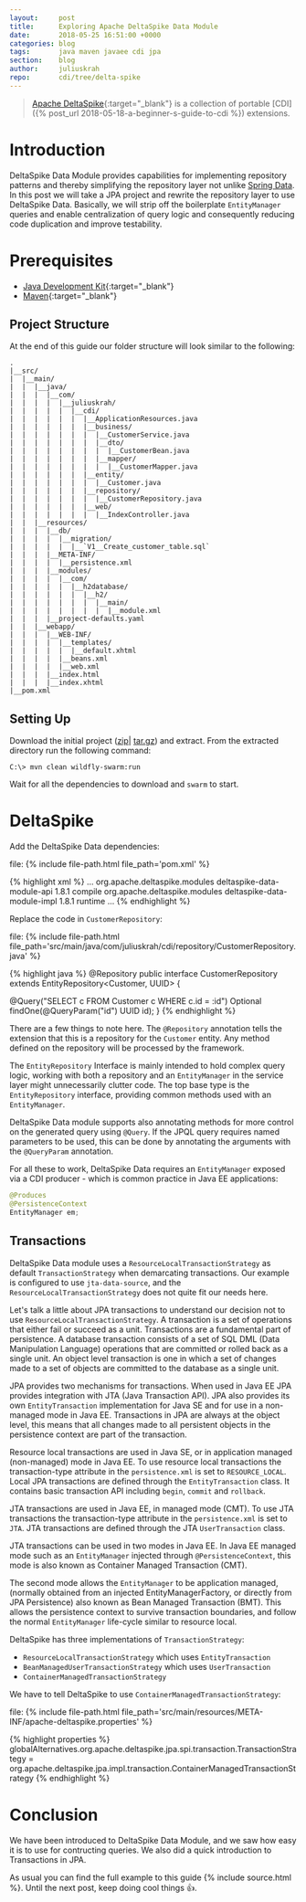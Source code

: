 ```yaml
---
layout:     post
title:      Exploring Apache DeltaSpike Data Module
date:       2018-05-25 16:51:00 +0000
categories: blog
tags:       java maven javaee cdi jpa
section:    blog
author:     juliuskrah
repo:       cdi/tree/delta-spike
---
```

> [Apache DeltaSpike][DeltaSpike]{:target="_blank"} is a collection of portable 
  [CDI]({% post_url 2018-05-18-a-beginner-s-guide-to-cdi %}) extensions.

# Introduction

DeltaSpike Data Module provides capabilities for implementing repository patterns and thereby simplifying the 
repository layer not unlike [Spring Data](/tag/spring-data). In this post we will take a JPA project and 
rewrite the repository layer to use DeltaSpike Data. Basically, we will strip off the boilerplate 
`EntityManager` queries and enable centralization of query logic and consequently reducing code duplication 
and improve testability.

# Prerequisites

- [Java Development Kit][JDK]{:target="_blank"}
- [Maven][]{:target="_blank"}

## Project Structure

At the end of this guide our folder structure will look similar to the following:

```
.
|__src/
|  |__main/
|  |  |__java/
|  |  |  |__com/
|  |  |  |  |__juliuskrah/
|  |  |  |  |  |__cdi/
|  |  |  |  |  |  |__ApplicationResources.java
|  |  |  |  |  |  |__business/
|  |  |  |  |  |  |  |__CustomerService.java
|  |  |  |  |  |  |  |__dto/
|  |  |  |  |  |  |  |  |__CustomerBean.java
|  |  |  |  |  |  |  |__mapper/
|  |  |  |  |  |  |  |  |__CustomerMapper.java
|  |  |  |  |  |  |__entity/
|  |  |  |  |  |  |  |__Customer.java
|  |  |  |  |  |  |__repository/
|  |  |  |  |  |  |  |__CustomerRepository.java
|  |  |  |  |  |  |__web/
|  |  |  |  |  |  |  |__IndexController.java
|  |  |__resources/
|  |  |  |__db/
|  |  |  |  |__migration/
|  |  |  |  |  |__`V1__Create_customer_table.sql`
|  |  |  |__META-INF/
|  |  |  |  |__persistence.xml
|  |  |  |__modules/
|  |  |  |  |__com/
|  |  |  |  |  |__h2database/
|  |  |  |  |  |  |__h2/
|  |  |  |  |  |  |  |__main/
|  |  |  |  |  |  |  |  |__module.xml
|  |  |  |__project-defaults.yaml
|  |  |__webapp/
|  |  |  |__WEB-INF/
|  |  |  |  |__templates/
|  |  |  |  |  |__default.xhtml
|  |  |  |  |__beans.xml
|  |  |  |  |__web.xml
|  |  |  |__index.html
|  |  |  |__index.xhtml
|__pom.xml
```

## Setting Up

Download the initial project ([zip](https://github.com/juliuskrah/cdi/archive/v2.0.zip)|
[tar.gz](https://github.com/juliuskrah/cdi/archive/v2.0.tar.gz)) and extract. From the extracted directory
run the following command:

```posh
C:\> mvn clean wildfly-swarm:run
```

Wait for all the dependencies to download and `swarm` to start.

# DeltaSpike

Add the DeltaSpike Data dependencies:

file: {% include file-path.html file_path='pom.xml' %}

{% highlight xml %}
...
<dependency>
  <groupId>org.apache.deltaspike.modules</groupId>
  <artifactId>deltaspike-data-module-api</artifactId>
  <version>1.8.1</version>
  <scope>compile</scope>
</dependency>
<dependency>
  <groupId>org.apache.deltaspike.modules</groupId>
  <artifactId>deltaspike-data-module-impl</artifactId>
  <version>1.8.1</version>
  <scope>runtime</scope>
</dependency>
...
{% endhighlight %}

Replace the code in `CustomerRepository`:

file: {% include file-path.html file_path='src/main/java/com/juliuskrah/cdi/repository/CustomerRepository.java' %}

{% highlight java %}
@Repository
public interface CustomerRepository extends EntityRepository<Customer, UUID> {

  @Query("SELECT c FROM Customer c WHERE c.id = :id")
  Optional<Customer> findOne(@QueryParam("id") UUID id);
}
{% endhighlight %}

There are a few things to note here. The `@Repository` annotation tells the extension that this is a 
repository for the `Customer` entity. Any method defined on the repository will be processed by the framework.

The `EntityRepository` Interface is mainly intended to hold complex query logic, working with both a 
repository and an `EntityManager` in the service layer might unnecessarily clutter code. 
The top base type is the `EntityRepository` interface, providing common methods used with an `EntityManager`.

DeltaSpike Data module supports also annotating methods for more control on the generated query using 
`@Query`. If the JPQL query requires named parameters to be used, this can be done by annotating the
arguments with the `@QueryParam` annotation.

For all these to work, DeltaSpike Data requires an `EntityManager` exposed via a CDI producer - which is 
common practice in Java EE applications:

```java
@Produces
@PersistenceContext
EntityManager em;
```

## Transactions

DeltaSpike Data module uses a `ResourceLocalTransactionStrategy` as default `TransactionStrategy` when 
demarcating transactions. Our example is configured to use `jta-data-source`, and the 
`ResourceLocalTransactionStrategy` does not quite fit our needs here.

Let's talk a little about JPA transactions to understand our decision not to use `ResourceLocalTransactionStrategy`.
A transaction is a set of operations that either fail or succeed as a unit. Transactions are a fundamental
part of persistence. A database transaction consists of a set of SQL DML (Data Manipulation Language) 
operations that are committed or rolled back as a single unit. An object level transaction is one in which a
set of changes made to a set of objects are committed to the database as a single unit.

JPA provides two mechanisms for transactions. When used in Java EE JPA provides integration with JTA (Java
Transaction API). JPA also provides its own `EntityTransaction` implementation for Java SE and for use in a
non-managed mode in Java EE. Transactions in JPA are always at the object level, this means that all changes 
made to all persistent objects in the persistence context are part of the transaction.

Resource local transactions are used in Java SE, or in application managed (non-managed) mode in Java EE. To 
use resource local transactions the transaction-type attribute in the `persistence.xml` is set to 
`RESOURCE_LOCAL`. Local JPA transactions are defined through the `EntityTransaction` class. It contains basic 
transaction API including `begin`, `commit` and `rollback`.

JTA transactions are used in Java EE, in managed mode (CMT). To use JTA transactions the transaction-type 
attribute in the `persistence.xml` is set to `JTA`. JTA transactions are defined through the JTA 
`UserTransaction` class.

JTA transactions can be used in two modes in Java EE. In Java EE managed mode such as an `EntityManager` 
injected through `@PersistenceContext`, this mode is also known as Container Managed Transaction (CMT).

The second mode allows the `EntityManager` to be application managed, (normally obtained from an injected 
EntityManagerFactory, or directly from JPA Persistence) also known as Bean Managed Transaction (BMT). This 
allows the persistence context to survive transaction boundaries, and follow the normal `EntityManager`
life-cycle similar to resource local.

DeltaSpike has three implementations of `TransactionStrategy`:

- `ResourceLocalTransactionStrategy` which uses `EntityTransaction`
- `BeanManagedUserTransactionStrategy` which uses `UserTransaction`
- `ContainerManagedTransactionStrategy`

We have to tell DeltaSpike to use `ContainerManagedTransactionStrategy`:

file: {% include file-path.html file_path='src/main/resources/META-INF/apache-deltaspike.properties' %}

{% highlight properties %}
globalAlternatives.org.apache.deltaspike.jpa.spi.transaction.TransactionStrategy = org.apache.deltaspike.jpa.impl.transaction.ContainerManagedTransactionStrategy
{% endhighlight %}

# Conclusion

We have been introduced to DeltaSpike Data Module, and we saw how easy it is to use for contructing queries.
We also did a quick introduction to Transactions in JPA. 

As usual you can find the full example to this guide {% include source.html %}. Until the next post, keep 
doing cool things :+1:.

[DeltaSpike]:               https://deltaspike.apache.org/
[JDK]:                      http://www.oracle.com/technetwork/java/javase/downloads/index.html
[Maven]:                    http://maven.apache.org